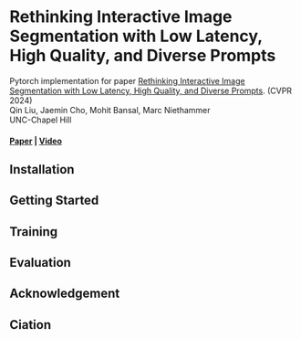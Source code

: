 # Rethinking Interactive Image Segmentation with Low Latency, High Quality, and Diverse Prompts
Pytorch implementation for paper [Rethinking Interactive Image Segmentation with Low Latency, High Quality, and Diverse Prompts](https://arxiv.org/). (CVPR 2024) <br>
Qin Liu, Jaemin Cho, Mohit Bansal, Marc Niethammer <br>
UNC-Chapel Hill <br>
#### [Paper]() | [Video]()

## Installation

## Getting Started

## Training

## Evaluation

## Acknowledgement

## Ciation
```
```

